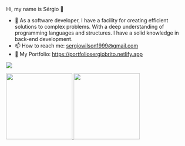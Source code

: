 Hi, my name is Sérgio 🚀

- 🔭 As a software developer, I have a facility for creating efficient solutions to complex problems. With a deep understanding of programming languages and structures.
I have a solid knowledge in back-end development.
- 📫 How to reach me: sergiowilson1999@gmail.com
- 📝 My Portfolio: https://portfoliosergiobrito.netlify.app

<a href="https://www.linkedin.com/in/s%C3%A9rgio-brito-719171193/" target="_blank"><img src="https://img.shields.io/badge/-LinkedIn-%230077B5?style=for-the-badge&logo=linkedin&logoColor=white" target="_blank"></a>   
</div>

<div>
<a href="https://github.com/sergiobriito">
<img height="180em" src="https://github-readme-stats.vercel.app/api/top-langs/?username=sergiobriito&layout=compact&langs_count=7&theme=dracula"/>
<img height="180em" src="https://github-readme-stats.vercel.app/api?username=sergiobriito&show_icons=true&theme=dracula&include_all_commits=true&count_private=true"/>
</div>

<link rel="stylesheet" href="https://cdn.jsdelivr.net/gh/devicons/devicon@v2.15.1/devicon.min.css">
<i class="devicon-java-plain"></i>
          
